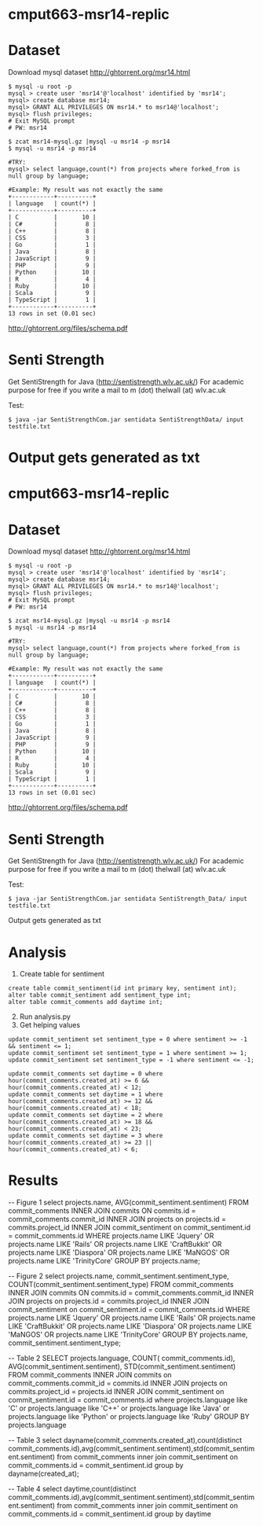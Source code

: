 # cmput663-msr14-replic

# Dataset # 

Download mysql dataset http://ghtorrent.org/msr14.html

``` 
$ mysql -u root -p
mysql > create user 'msr14'@'localhost' identified by 'msr14';
mysql> create database msr14;
mysql> GRANT ALL PRIVILEGES ON msr14.* to msr14@'localhost';
mysql> flush privileges;
# Exit MySQL prompt
# PW: msr14

$ zcat msr14-mysql.gz |mysql -u msr14 -p msr14
$ mysql -u msr14 -p msr14

#TRY: 
mysql> select language,count(*) from projects where forked_from is null group by language;

#Example: My result was not exactly the same
+------------+----------+
| language   | count(*) |
+------------+----------+
| C          |       10 |
| C#         |        8 |
| C++        |        8 |
| CSS        |        3 |
| Go         |        1 |
| Java       |        8 |
| JavaScript |        9 |
| PHP        |        9 |
| Python     |       10 |
| R          |        4 |
| Ruby       |       10 |
| Scala      |        9 |
| TypeScript |        1 |
+------------+----------+
13 rows in set (0.01 sec)
```

http://ghtorrent.org/files/schema.pdf

# Senti Strength #

Get SentiStrength for Java (http://sentistrength.wlv.ac.uk/) For academic purpose for free if you write a mail to m (dot) thelwall (at) wlv.ac.uk

Test: 
```
$ java -jar SentiStrengthCom.jar sentidata SentiStrengthData/ input testfile.txt
```

Output gets generated as txt
=======
# cmput663-msr14-replic

# Dataset # 

Download mysql dataset http://ghtorrent.org/msr14.html

``` 
$ mysql -u root -p
mysql > create user 'msr14'@'localhost' identified by 'msr14';
mysql> create database msr14;
mysql> GRANT ALL PRIVILEGES ON msr14.* to msr14@'localhost';
mysql> flush privileges;
# Exit MySQL prompt
# PW: msr14

$ zcat msr14-mysql.gz |mysql -u msr14 -p msr14
$ mysql -u msr14 -p msr14

#TRY: 
mysql> select language,count(*) from projects where forked_from is null group by language;

#Example: My result was not exactly the same
+------------+----------+
| language   | count(*) |
+------------+----------+
| C          |       10 |
| C#         |        8 |
| C++        |        8 |
| CSS        |        3 |
| Go         |        1 |
| Java       |        8 |
| JavaScript |        9 |
| PHP        |        9 |
| Python     |       10 |
| R          |        4 |
| Ruby       |       10 |
| Scala      |        9 |
| TypeScript |        1 |
+------------+----------+
13 rows in set (0.01 sec)
```

http://ghtorrent.org/files/schema.pdf

# Senti Strength #

Get SentiStrength for Java (http://sentistrength.wlv.ac.uk/) For academic purpose for free if you write a mail to m (dot) thelwall (at) wlv.ac.uk

Test: 
```
$ java -jar SentiStrengthCom.jar sentidata SentiStrength_Data/ input testfile.txt
```

Output gets generated as txt

# Analysis #

1. Create table for sentiment
```
create table commit_sentiment(id int primary key, sentiment int);
alter table commit_sentiment add sentiment_type int;
alter table commit_comments add daytime int;
```
2. Run analysis.py
3. Get helping values
```
update commit_sentiment set sentiment_type = 0 where sentiment >= -1 && sentiment <= 1;
update commit_sentiment set sentiment_type = 1 where sentiment >= 1;
update commit_sentiment set sentiment_type = -1 where sentiment <= -1;

update commit_comments set daytime = 0 where hour(commit_comments.created_at) >= 6 && hour(commit_comments.created_at) < 12;
update commit_comments set daytime = 1 where hour(commit_comments.created_at) >= 12 && hour(commit_comments.created_at) < 18;
update commit_comments set daytime = 2 where hour(commit_comments.created_at) >= 18 && hour(commit_comments.created_at) < 23;
update commit_comments set daytime = 3 where hour(commit_comments.created_at) >= 23 || hour(commit_comments.created_at) < 6;

```

# Results # 

-- Figure 1
select projects.name, AVG(commit_sentiment.sentiment)
FROM commit_comments
INNER JOIN commits ON commits.id = commit_comments.commit_id
INNER JOIN projects on projects.id = commits.project_id
INNER JOIN commit_sentiment on commit_sentiment.id = commit_comments.id
WHERE projects.name LIKE 'Jquery' OR projects.name LIKE 'Rails' OR projects.name LIKE 'CraftBukkit' OR projects.name LIKE 'Diaspora' OR projects.name LIKE 'MaNGOS' OR projects.name LIKE 'TrinityCore'
GROUP BY projects.name;

-- Figure 2
select projects.name, commit_sentiment.sentiment_type, COUNT(commit_sentiment.sentiment_type)
FROM commit_comments
INNER JOIN commits ON commits.id = commit_comments.commit_id
INNER JOIN projects on projects.id = commits.project_id
INNER JOIN commit_sentiment on commit_sentiment.id = commit_comments.id
WHERE projects.name LIKE 'Jquery' OR projects.name LIKE 'Rails' OR projects.name LIKE 'CraftBukkit' OR projects.name LIKE 'Diaspora' OR projects.name LIKE 'MaNGOS' OR projects.name LIKE 'TrinityCore'
GROUP BY projects.name, commit_sentiment.sentiment_type;

-- Table 2
SELECT projects.language, COUNT( commit_comments.id), AVG(commit_sentiment.sentiment), STD(commit_sentiment.sentiment)
FROM commit_comments
INNER JOIN commits on commit_comments.commit_id = commits.id
INNER JOIN projects on commits.project_id = projects.id
INNER JOIN commit_sentiment on commit_sentiment.id = commit_comments.id
where projects.language like 'C' or projects.language like 'C++' or projects.language like 'Java' or projects.language like 'Python' or projects.language like 'Ruby'
GROUP BY projects.language

-- Table 3
select dayname(commit_comments.created_at),count(distinct commit_comments.id),avg(commit_sentiment.sentiment),std(commit_sentiment.sentiment)
from commit_comments 
inner join commit_sentiment on commit_comments.id = commit_sentiment.id 
group by dayname(created_at);

-- Table 4
select daytime,count(distinct commit_comments.id),avg(commit_sentiment.sentiment),std(commit_sentiment.sentiment)
from commit_comments 
inner join commit_sentiment on commit_comments.id = commit_sentiment.id 
group by daytime
